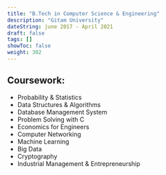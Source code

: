 ```yaml
---
title: "B.Tech in Computer Science & Engineering"
description: "Gitam University"
dateString: june 2017 - April 2021
draft: false
tags: []
showToc: false
weight: 302
--- 
```


## Coursework:
- Probability & Statistics
- Data Structures & Algorithms
- Database Management System
- Problem Solving with C
- Economics for Engineers
- Computer Networking
- Machine Learning
- Big Data 
- Cryptography
- Industrial Management & Entrepreneurship